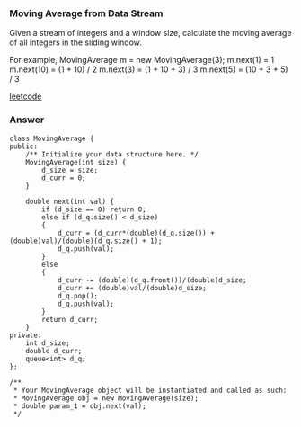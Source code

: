 ### Moving Average from Data Stream
Given a stream of integers and a window size, calculate the moving average of all integers in the sliding window.

For example,
MovingAverage m = new MovingAverage(3);
m.next(1) = 1
m.next(10) = (1 + 10) / 2
m.next(3) = (1 + 10 + 3) / 3
m.next(5) = (10 + 3 + 5) / 3

[leetcode](https://leetcode.com/problems/moving-average-from-data-stream/description/)

### Answer
	class MovingAverage {
	public:
	    /** Initialize your data structure here. */
	    MovingAverage(int size) {
	        d_size = size;
	        d_curr = 0;
	    }
	    
	    double next(int val) {
	        if (d_size == 0) return 0;
	        else if (d_q.size() < d_size) 
	        {
	            d_curr = (d_curr*(double)(d_q.size()) + (double)val)/(double)(d_q.size() + 1);       
	            d_q.push(val);
	        }
	        else
	        { 
	            d_curr -= (double)(d_q.front())/(double)d_size;
	            d_curr += (double)val/(double)d_size;
	            d_q.pop();
	            d_q.push(val);
	        }
	        return d_curr;
	    }
	private:
	    int d_size;
	    double d_curr;
	    queue<int> d_q;
	};

	/**
	 * Your MovingAverage object will be instantiated and called as such:
	 * MovingAverage obj = new MovingAverage(size);
	 * double param_1 = obj.next(val);
	 */